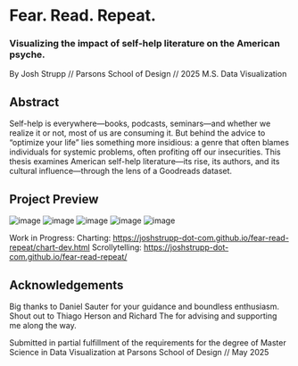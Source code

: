 # Fear. Read. Repeat.
### Visualizing the impact of self-help literature on the American psyche.
By Josh Strupp // Parsons School of Design // 2025 M.S. Data Visualization

## Abstract
Self-help is everywhere—books, podcasts, seminars—and whether we realize it or not, most of us are consuming it. But behind the advice to “optimize your life” lies something more insidious: a genre that often blames individuals for systemic problems, often profiting off our insecurities. This thesis examines American self-help literature—its rise, its authors, and its cultural influence—through the lens of a Goodreads dataset.

## Project Preview
![image](https://github.com/user-attachments/assets/9e84296c-e218-4f86-bd60-3ce05d55d0da)
![image](https://github.com/user-attachments/assets/076921fc-8bfc-4d3a-95f3-893d49286b18)
![image](https://github.com/user-attachments/assets/114359f6-7b4f-4fd6-865c-f8a0af044676)
![image](https://github.com/user-attachments/assets/303c7418-8210-4b4b-9e54-74db814d8ea7)
![image](https://github.com/user-attachments/assets/b065189e-2508-4a22-b00d-0eb0bdafc00d)

Work in Progress: 
Charting: https://joshstrupp-dot-com.github.io/fear-read-repeat/chart-dev.html
Scrollytelling: https://joshstrupp-dot-com.github.io/fear-read-repeat/

## Acknowledgements
Big thanks to Daniel Sauter for your guidance and boundless enthusiasm. Shout out to Thiago Herson and Richard The for advising and supporting me along the way.

Submitted in partial fulfillment of the requirements for the degree of Master Science in Data Visualization at Parsons School of Design // May 2025
